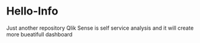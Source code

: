 # Hello-Info
Just another repository
Qlik Sense is self service analysis and it will create more bueatifull dashboard
